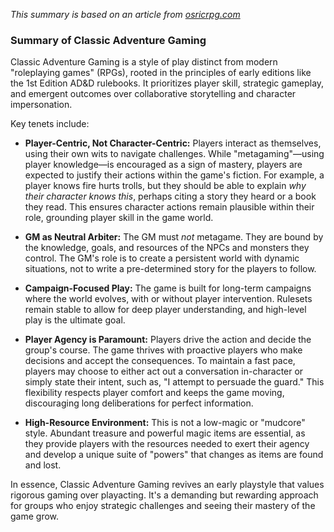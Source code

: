 *This summary is based on an article from [osricrpg.com](https://osricrpg.com/articles.php)*

### Summary of Classic Adventure Gaming

Classic Adventure Gaming is a style of play distinct from modern "roleplaying games" (RPGs), rooted in the principles of early editions like the 1st Edition AD&D rulebooks. It prioritizes player skill, strategic gameplay, and emergent outcomes over collaborative storytelling and character impersonation.

Key tenets include:

*   **Player-Centric, Not Character-Centric:** Players interact as themselves, using their own wits to navigate challenges. While "metagaming"—using player knowledge—is encouraged as a sign of mastery, players are expected to justify their actions within the game's fiction. For example, a player knows fire hurts trolls, but they should be able to explain *why their character knows this*, perhaps citing a story they heard or a book they read. This ensures character actions remain plausible within their role, grounding player skill in the game world.

*   **GM as Neutral Arbiter:** The GM must *not* metagame. They are bound by the knowledge, goals, and resources of the NPCs and monsters they control. The GM's role is to create a persistent world with dynamic situations, not to write a pre-determined story for the players to follow.

*   **Campaign-Focused Play:** The game is built for long-term campaigns where the world evolves, with or without player intervention. Rulesets remain stable to allow for deep player understanding, and high-level play is the ultimate goal.

*   **Player Agency is Paramount:** Players drive the action and decide the group's course. The game thrives with proactive players who make decisions and accept the consequences. To maintain a fast pace, players may choose to either act out a conversation in-character or simply state their intent, such as, "I attempt to persuade the guard." This flexibility respects player comfort and keeps the game moving, discouraging long deliberations for perfect information.

*   **High-Resource Environment:** This is not a low-magic or "mudcore" style. Abundant treasure and powerful magic items are essential, as they provide players with the resources needed to exert their agency and develop a unique suite of "powers" that changes as items are found and lost.

In essence, Classic Adventure Gaming revives an early playstyle that values rigorous gaming over playacting. It's a demanding but rewarding approach for groups who enjoy strategic challenges and seeing their mastery of the game grow.
